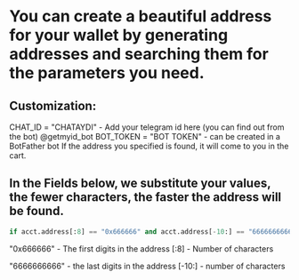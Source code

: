 # You can create a beautiful address for your wallet by generating addresses and searching them for the parameters you need.

## Customization:
CHAT_ID = "CHATAYDI" - Add your telegram id here (you can find out from the bot) @getmyid_bot
BOT_TOKEN = "BOT TOKEN" - can be created in a BotFather bot
If the address you specified is found, it will come to you in the cart.


## In the Fields below, we substitute your values, the fewer characters, the faster the address will be found.
```python
if acct.address[:8] == "0x666666" and acct.address[-10:] == "6666666666":
```
"0x666666" - The first digits in the address
[:8] - Number of characters

"6666666666" - the last digits in the address
[-10:] - number of characters
